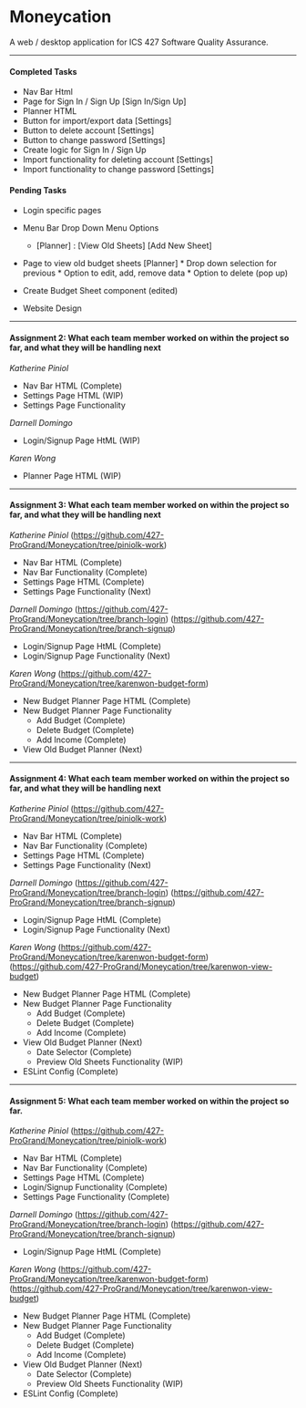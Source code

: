 # Moneycation

A web / desktop application for ICS 427 Software Quality Assurance.

- - - -

#### Completed Tasks ####

* Nav Bar Html
* Page for Sign In / Sign Up [Sign In/Sign Up]
* Planner HTML
* Button for import/export data [Settings]
* Button to delete account [Settings]
* Button to change password [Settings]
* Create logic for Sign In / Sign Up
* Import functionality for deleting account [Settings]
* Import functionality to change password [Settings]

#### Pending Tasks ####


* Login specific pages

* Menu Bar Drop Down Menu Options
  * [Planner] : [View Old Sheets] [Add New Sheet]

* Page to view old budget sheets [Planner]
      * Drop down selection for previous
      * Option to edit, add, remove data
      * Option to delete (pop up)

* Create Budget Sheet component (edited)

* Website Design


- - - -

#### Assignment 2: What each team member worked on within the project so far, and what they will be handling next ####

_Katherine Piniol_

* Nav Bar HTML (Complete)
* Settings Page HTML (WIP)
* Settings Page Functionality

_Darnell Domingo_

* Login/Signup Page HtML (WIP)

_Karen Wong_

* Planner Page HTML (WIP)

- - - -

#### Assignment 3: What each team member worked on within the project so far, and what they will be handling next ####

_Katherine Piniol_ (https://github.com/427-ProGrand/Moneycation/tree/piniolk-work)

* Nav Bar HTML (Complete)
* Nav Bar Functionality (Complete)
* Settings Page HTML (Complete)
* Settings Page Functionality (Next)

_Darnell Domingo_
(https://github.com/427-ProGrand/Moneycation/tree/branch-login) (https://github.com/427-ProGrand/Moneycation/tree/branch-signup)
* Login/Signup Page HtML (Complete) 
* Login/Signup Page Functionality (Next)

_Karen Wong_ (https://github.com/427-ProGrand/Moneycation/tree/karenwon-budget-form)

* New Budget Planner Page HTML (Complete)
* New Budget Planner Page Functionality
  * Add Budget (Complete)
  * Delete Budget (Complete)
  * Add Income (Complete)
* View Old Budget Planner (Next)

- - - -

#### Assignment 4: What each team member worked on within the project so far, and what they will be handling next ####

_Katherine Piniol_ (https://github.com/427-ProGrand/Moneycation/tree/piniolk-work)

* Nav Bar HTML (Complete)
* Nav Bar Functionality (Complete)
* Settings Page HTML (Complete)
* Settings Page Functionality (Next)

_Darnell Domingo_
(https://github.com/427-ProGrand/Moneycation/tree/branch-login) (https://github.com/427-ProGrand/Moneycation/tree/branch-signup)
* Login/Signup Page HtML (Complete) 
* Login/Signup Page Functionality (Next)

_Karen Wong_ (https://github.com/427-ProGrand/Moneycation/tree/karenwon-budget-form) (https://github.com/427-ProGrand/Moneycation/tree/karenwon-view-budget)

* New Budget Planner Page HTML (Complete)
* New Budget Planner Page Functionality
  * Add Budget (Complete)
  * Delete Budget (Complete)
  * Add Income (Complete)
* View Old Budget Planner (Next)
  * Date Selector (Complete)
  * Preview Old Sheets Functionality (WIP)
* ESLint Config (Complete)
 
- - - -

#### Assignment 5: What each team member worked on within the project so far. ####

_Katherine Piniol_ (https://github.com/427-ProGrand/Moneycation/tree/piniolk-work)

* Nav Bar HTML (Complete)
* Nav Bar Functionality (Complete)
* Settings Page HTML (Complete)
* Login/Signup Functionality (Complete)
* Settings Page Functionality (Complete)

_Darnell Domingo_
(https://github.com/427-ProGrand/Moneycation/tree/branch-login) (https://github.com/427-ProGrand/Moneycation/tree/branch-signup)
* Login/Signup Page HtML (Complete) 

_Karen Wong_ (https://github.com/427-ProGrand/Moneycation/tree/karenwon-budget-form) (https://github.com/427-ProGrand/Moneycation/tree/karenwon-view-budget)

* New Budget Planner Page HTML (Complete)
* New Budget Planner Page Functionality
  * Add Budget (Complete)
  * Delete Budget (Complete)
  * Add Income (Complete)
* View Old Budget Planner (Next)
  * Date Selector (Complete)
  * Preview Old Sheets Functionality (WIP)
* ESLint Config (Complete)
